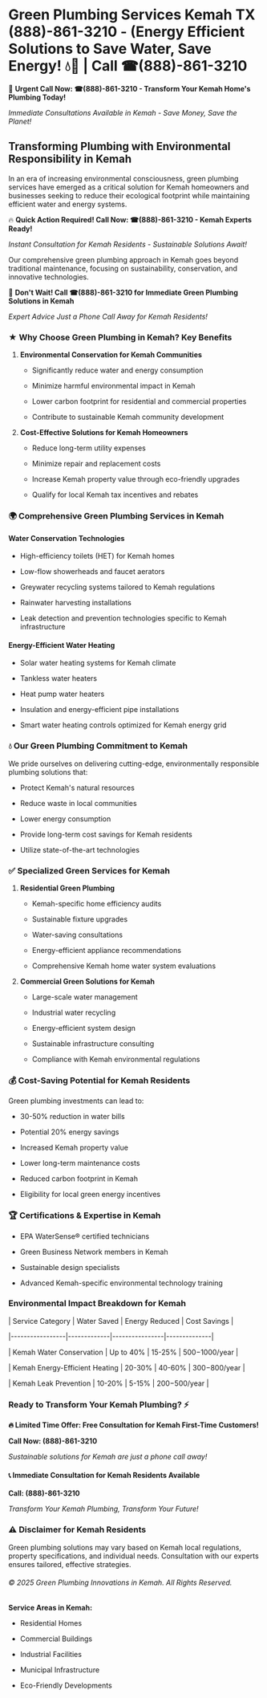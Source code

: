 # Green Plumbing Services Kemah TX (888)-861-3210 - (Energy Efficient Solutions to Save Water, Save Energy! 💧🌿 | Call ☎(888)-861-3210

🚨 **Urgent Call Now: ☎(888)-861-3210 - Transform Your Kemah Home's Plumbing Today!**
*Immediate Consultations Available in Kemah - Save Money, Save the Planet!*

## Transforming Plumbing with Environmental Responsibility in Kemah

In an era of increasing environmental consciousness, green plumbing services have emerged as a critical solution for Kemah homeowners and businesses seeking to reduce their ecological footprint while maintaining efficient water and energy systems. 

🔥 **Quick Action Required! Call Now: ☎(888)-861-3210 - Kemah Experts Ready!**
*Instant Consultation for Kemah Residents - Sustainable Solutions Await!*

Our comprehensive green plumbing approach in Kemah goes beyond traditional maintenance, focusing on sustainability, conservation, and innovative technologies.

🚨 **Don't Wait! Call ☎(888)-861-3210 for Immediate Green Plumbing Solutions in Kemah**
*Expert Advice Just a Phone Call Away for Kemah Residents!*

### ★ Why Choose Green Plumbing in Kemah? Key Benefits

1. **Environmental Conservation for Kemah Communities** 
   - Significantly reduce water and energy consumption
   - Minimize harmful environmental impact in Kemah
   - Lower carbon footprint for residential and commercial properties
   - Contribute to sustainable Kemah community development

2. **Cost-Effective Solutions for Kemah Homeowners** 
   - Reduce long-term utility expenses
   - Minimize repair and replacement costs
   - Increase Kemah property value through eco-friendly upgrades
   - Qualify for local Kemah tax incentives and rebates

### 🌍 Comprehensive Green Plumbing Services in Kemah

#### Water Conservation Technologies
- High-efficiency toilets (HET) for Kemah homes
- Low-flow showerheads and faucet aerators
- Greywater recycling systems tailored to Kemah regulations
- Rainwater harvesting installations
- Leak detection and prevention technologies specific to Kemah infrastructure

#### Energy-Efficient Water Heating
- Solar water heating systems for Kemah climate
- Tankless water heaters
- Heat pump water heaters
- Insulation and energy-efficient pipe installations
- Smart water heating controls optimized for Kemah energy grid

### 💧 Our Green Plumbing Commitment to Kemah

We pride ourselves on delivering cutting-edge, environmentally responsible plumbing solutions that:
- Protect Kemah's natural resources
- Reduce waste in local communities
- Lower energy consumption
- Provide long-term cost savings for Kemah residents
- Utilize state-of-the-art technologies

### ✅ Specialized Green Services for Kemah

1. **Residential Green Plumbing**
   - Kemah-specific home efficiency audits
   - Sustainable fixture upgrades
   - Water-saving consultations
   - Energy-efficient appliance recommendations
   - Comprehensive Kemah home water system evaluations

2. **Commercial Green Solutions for Kemah**
   - Large-scale water management
   - Industrial water recycling
   - Energy-efficient system design
   - Sustainable infrastructure consulting
   - Compliance with Kemah environmental regulations

### 💰 Cost-Saving Potential for Kemah Residents

Green plumbing investments can lead to:
- 30-50% reduction in water bills
- Potential 20% energy savings
- Increased Kemah property value
- Lower long-term maintenance costs
- Reduced carbon footprint in Kemah
- Eligibility for local green energy incentives

### 🏆 Certifications & Expertise in Kemah

- EPA WaterSense® certified technicians
- Green Business Network members in Kemah
- Sustainable design specialists
- Advanced Kemah-specific environmental technology training

### Environmental Impact Breakdown for Kemah

| Service Category | Water Saved | Energy Reduced | Cost Savings |
|-----------------|-------------|----------------|--------------|
| Kemah Water Conservation | Up to 40% | 15-25% | $500-$1000/year |
| Kemah Energy-Efficient Heating | 20-30% | 40-60% | $300-$800/year |
| Kemah Leak Prevention | 10-20% | 5-15% | $200-$500/year |

### Ready to Transform Your Kemah Plumbing? ⚡

**🔥 Limited Time Offer: Free Consultation for Kemah First-Time Customers!**

**Call Now: (888)-861-3210**
*Sustainable solutions for Kemah are just a phone call away!*

#### 📞 Immediate Consultation for Kemah Residents Available

**Call: (888)-861-3210**
*Transform Your Kemah Plumbing, Transform Your Future!*

### ⚠️ Disclaimer for Kemah Residents

Green plumbing solutions may vary based on Kemah local regulations, property specifications, and individual needs. Consultation with our experts ensures tailored, effective strategies.

###### © 2025 Green Plumbing Innovations in Kemah. All Rights Reserved.

**Service Areas in Kemah:** 
- Residential Homes
- Commercial Buildings
- Industrial Facilities
- Municipal Infrastructure
- Eco-Friendly Developments